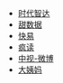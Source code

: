 * <a href="./pdf/时代广告ADX接入文档说明V3.0.3.1.pdf" target="_blank">时代智达</a>
* <a href="./pdf/甜数据API对接文档-20211015.pdf" target="_blank">甜数据</a>
* <a href="./pdf/快易广告API对接文档-2.1.2.pdf" target="_blank">快易</a>
* <a href="./pdf/疯读 adx 对接外部dsp文档.pdf" target="_blank">疯读</a>
* <a href="./pdf/中视力美-微博-RTA-DSP平台接口.pdf" target="_blank">中视-微博</a>
* <a href="./word/大姨妈平台YOLOHO媒体API对接文档v1.5.1_20211014.docx" target="_blank">大姨妈</a>
